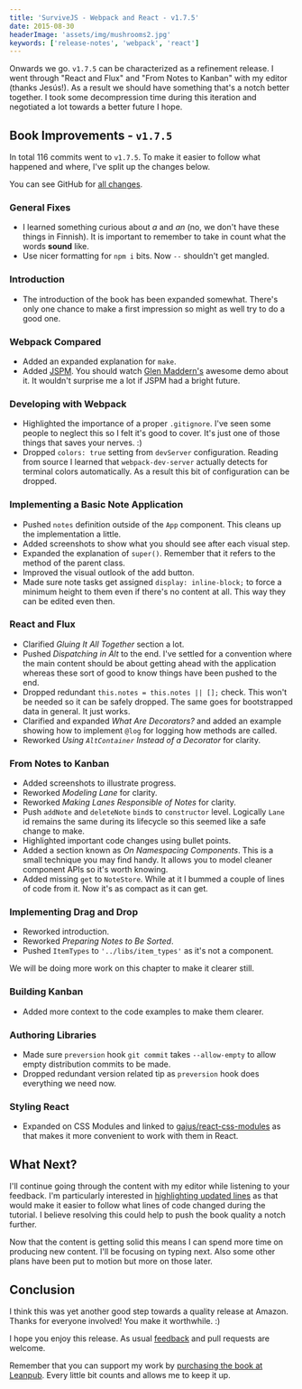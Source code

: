 ```yaml
---
title: 'SurviveJS - Webpack and React - v1.7.5'
date: 2015-08-30
headerImage: 'assets/img/mushrooms2.jpg'
keywords: ['release-notes', 'webpack', 'react']
---
```


Onwards we go. `v1.7.5` can be characterized as a refinement release. I went through "React and Flux" and "From Notes to Kanban" with my editor (thanks Jesús!). As a result we should have something that's a notch better together. I took some decompression time during this iteration and negotiated a lot towards a better future I hope.

## Book Improvements - `v1.7.5`

In total 116 commits went to `v1.7.5`. To make it easier to follow what happened and where, I've split up the changes below.

You can see GitHub for [all changes](https://github.com/survivejs/webpack_react/compare/v1.7.0...v1.7.5).

### General Fixes

* I learned something curious about *a* and *an* (no, we don't have these things in Finnish). It is important to remember to take in count what the words **sound** like.
* Use nicer formatting for `npm i` bits. Now `--` shouldn't get mangled.

### Introduction

* The introduction of the book has been expanded somewhat. There's only one chance to make a first impression so might as well try to do a good one.

### Webpack Compared

* Added an expanded explanation for `make`.
* Added [JSPM](http://jspm.io/). You should watch [Glen Maddern's](https://www.youtube.com/watch?t=33&v=iukBMY4apvI) awesome demo about it. It wouldn't surprise me a lot if JSPM had a bright future.

### Developing with Webpack

* Highlighted the importance of a proper `.gitignore`. I've seen some people to neglect this so I felt it's good to cover. It's just one of those things that saves your nerves. :)
* Dropped `colors: true` setting from `devServer` configuration. Reading from source I learned that `webpack-dev-server` actually detects for terminal colors automatically. As a result this bit of configuration can be dropped.

### Implementing a Basic Note Application

* Pushed `notes` definition outside of the `App` component. This cleans up the implementation a little.
* Added screenshots to show what you should see after each visual step.
* Expanded the explanation of `super()`. Remember that it refers to the method of the parent class.
* Improved the visual outlook of the add button.
* Made sure note tasks get assigned `display: inline-block;` to force a minimum height to them even if there's no content at all. This way they can be edited even then.

### React and Flux

* Clarified *Gluing It All Together* section a lot.
* Pushed *Dispatching in Alt* to the end. I've settled for a convention where the main content should be about getting ahead with the application whereas these sort of good to know things have been pushed to the end.
* Dropped redundant `this.notes = this.notes || [];` check. This won't be needed so it can be safely dropped. The same goes for bootstrapped data in general. It just works.
* Clarified and expanded *What Are Decorators?* and added an example showing how to implement `@log` for logging how methods are called.
* Reworked *Using `AltContainer` Instead of a Decorator* for clarity.

### From Notes to Kanban

* Added screenshots to illustrate progress.
* Reworked *Modeling Lane* for clarity.
* Reworked *Making Lanes Responsible of Notes* for clarity.
* Push `addNote` and `deleteNote` `bind`s to `constructor` level. Logically `Lane` id remains the same during its lifecycle so this seemed like a safe change to make.
* Highlighted important code changes using bullet points.
* Added a section known as *On Namespacing Components*. This is a small technique you may find handy. It allows you to model cleaner component APIs so it's worth knowing.
* Added missing `get` to `NoteStore`. While at it I bummed a couple of lines of code from it. Now it's as compact as it can get.

### Implementing Drag and Drop

* Reworked introduction.
* Reworked *Preparing Notes to Be Sorted*.
* Pushed `ItemTypes` to `'../libs/item_types'` as it's not a component.

We will be doing more work on this chapter to make it clearer still.

### Building Kanban

* Added more context to the code examples to make them clearer.

### Authoring Libraries

* Made sure `preversion` hook `git commit` takes `--allow-empty` to allow empty distribution commits to be made.
* Dropped redundant version related tip as `preversion` hook does everything we need now.

### Styling React

* Expanded on CSS Modules and linked to [gajus/react-css-modules](https://github.com/gajus/react-css-modules) as that makes it more convenient to work with them in React.

## What Next?

I'll continue going through the content with my editor while listening to your feedback. I'm particularly interested in [highlighting updated lines](https://github.com/survivejs/webpack_react/issues/224) as that would make it easier to follow what lines of code changed during the tutorial. I believe resolving this could help to push the book quality a notch further.

Now that the content is getting solid this means I can spend more time on producing new content. I'll be focusing on typing next. Also some other plans have been put to motion but more on those later.

## Conclusion

I think this was yet another good step towards a quality release at Amazon. Thanks for everyone involved! You make it worthwhile. :)

I hope you enjoy this release. As usual [feedback](https://github.com/survivejs/webpack_react/issues) and pull requests are welcome.

Remember that you can support my work by [purchasing the book at Leanpub](https://leanpub.com/survivejs_webpack_react). Every little bit counts and allows me to keep it up.
